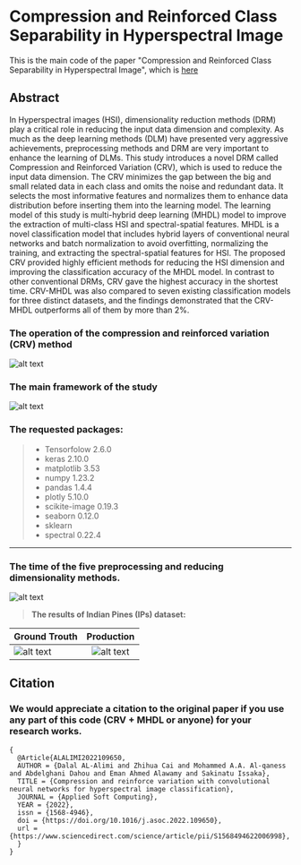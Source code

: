 # Compression and Reinforced  Class Separability in Hyperspectral Image
This is the main code of the paper "Compression and Reinforced Class Separability in Hyperspectral Image", which is [here](https://doi.org/10.1016/j.asoc.2022.109650)

## Abstract
In Hyperspectral images (HSI), dimensionality reduction methods (DRM) play a critical role in reducing the input data dimension and complexity. As much as the deep learning methods (DLM) have presented very aggressive achievements, preprocessing methods and DRM are very important to enhance the learning of DLMs. This study introduces a novel DRM called Compression and Reinforced Variation (CRV), which is used to reduce the input data dimension. The CRV minimizes the gap between the big and small related data in each class and omits the noise and redundant data. It selects the most informative features and normalizes them to enhance data distribution before inserting them into the learning model. The learning model of this study is multi-hybrid deep learning (MHDL) model to improve the extraction of multi-class HSI and spectral-spatial features. MHDL is a novel classification model that includes hybrid layers of conventional neural networks and batch normalization to avoid overfitting, normalizing the training, and extracting the spectral-spatial features for HSI. The proposed CRV provided highly efficient methods for reducing the HSI dimension and improving the classification accuracy of the MHDL model. In contrast to other conventional DRMs, CRV gave the highest accuracy in the shortest time. CRV-MHDL was also compared to seven existing classification models for three distinct datasets, and the findings demonstrated that the CRV-MHDL outperforms all of them by more than 2%. 


### The operation of the compression and reinforced variation (CRV) method
![alt text](https://github.com/DalalAL-Alimi/CRV-/blob/main/images/1.PNG)

### The main framework of the study
![alt text](https://github.com/DalalAL-Alimi/CRV-/blob/main/images/MainF.png)


### The requested packages:
 
  
> - Tensorfolow 2.6.0 
> - keras 2.10.0 
> - matplotlib 3.53 
> - numpy 1.23.2 
> - pandas 1.4.4 
> - plotly 5.10.0 
> - scikite-image 0.19.3 
> - seaborn 0.12.0 
> - sklearn 
> - spectral 0.22.4 


---
### The time of the five preprocessing and reducing dimensionality methods.
![alt text](https://github.com/DalalAL-Alimi/CRV-/blob/main/images/preprocessing_time.png)

> **The results of Indian Pines (IPs) dataset:**

| Ground Trouth        | Production           |
| ------------- |:-------------:|
| ![alt text](https://github.com/DalalAL-Alimi/CRV-/blob/main/images/ground_truth_IP_model1.png)      | ![alt text](https://github.com/DalalAL-Alimi/CRV-/blob/main/images/CRV_MHDL.png) |

## Citation
### We would appreciate a citation to the original paper if you use any part of this code (CRV + MHDL or anyone) for your research works.
```
{
  @Article{ALALIMI2022109650,
  AUTHOR = {Dalal AL-Alimi and Zhihua Cai and Mohammed A.A. Al-qaness and Abdelghani Dahou and Eman Ahmed Alawamy and Sakinatu Issaka},
  TITLE = {Compression and reinforce variation with convolutional neural networks for hyperspectral image classification},
  JOURNAL = {Applied Soft Computing},
  YEAR = {2022},
  issn = {1568-4946},
  doi = {https://doi.org/10.1016/j.asoc.2022.109650},
  url = {https://www.sciencedirect.com/science/article/pii/S1568494622006998},
  }
}
```
